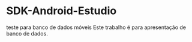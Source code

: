 # SDK-Android-Estudio
teste para banco de dados móveis
Este trabalho é para apresentação de banco de dados. 

